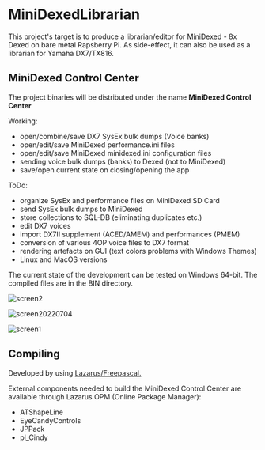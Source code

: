 # MiniDexedLibrarian
This project's target is to produce a librarian/editor for [MiniDexed](https://github.com/probonopd/MiniDexed) - 8x Dexed on bare metal Rapsberry Pi.
As side-effect, it can also be used as a librarian for Yamaha DX7/TX816.

## MiniDexed Control Center
The project binaries will be distributed under the name **MiniDexed Control Center**

Working:
- open/combine/save DX7 SysEx bulk dumps (Voice banks)
- open/edit/save MiniDexed performance.ini files
- open/edit/save MiniDexed minidexed.ini configuration files
- sending voice bulk dumps (banks) to Dexed (not to MiniDexed)
- save/open current state on closing/opening the app

ToDo:
- organize SysEx and performance files on MiniDexed SD Card
- send SysEx bulk dumps to MiniDexed
- store collections to SQL-DB (eliminating duplicates etc.)
- edit DX7 voices
- import DX7II supplement (ACED/AMEM) and performances (PMEM)
- conversion of various 4OP voice files to DX7 format
- rendering artefacts on GUI (text colors problems with Windows Themes)
- Linux and MacOS versions

The current state of the development can be tested on Windows 64-bit. The compiled files are in the BIN directory.

![screen2](https://user-images.githubusercontent.com/68187526/178163001-3e88828b-6c6c-42ed-a54d-ce3d169eb028.jpg)

![screen20220704](https://user-images.githubusercontent.com/68187526/177214738-78d8b019-6be4-42a1-8a22-6bbe6c2276cc.png)

![screen1](https://user-images.githubusercontent.com/68187526/178163010-8108f7ed-37da-4dff-be30-7b929a1eb6e7.jpg)

## Compiling
Developed by using [Lazarus/Freepascal.](https://www.lazarus-ide.org/)

External components needed to build the MiniDexed Control Center are available through Lazarus OPM (Online Package Manager):
- ATShapeLine
- EyeCandyControls
- JPPack
- pl_Cindy

